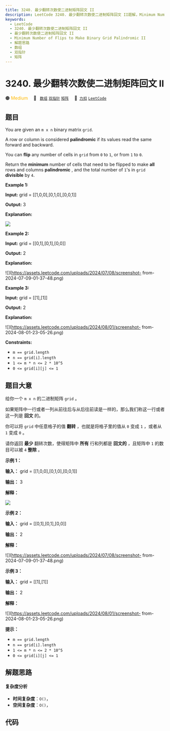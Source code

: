 ```yaml
---
title: 3240. 最少翻转次数使二进制矩阵回文 II
description: LeetCode 3240. 最少翻转次数使二进制矩阵回文 II题解，Minimum Number of Flips to Make Binary Grid Palindromic II，包含解题思路、复杂度分析以及完整的 JavaScript 代码实现。
keywords:
  - LeetCode
  - 3240. 最少翻转次数使二进制矩阵回文 II
  - 最少翻转次数使二进制矩阵回文 II
  - Minimum Number of Flips to Make Binary Grid Palindromic II
  - 解题思路
  - 数组
  - 双指针
  - 矩阵
---
```


# 3240. 最少翻转次数使二进制矩阵回文 II

🟠 <font color=#ffb800>Medium</font>&emsp; 🔖&ensp; [`数组`](/tag/array.md) [`双指针`](/tag/two-pointers.md) [`矩阵`](/tag/matrix.md)&emsp; 🔗&ensp;[`力扣`](https://leetcode.cn/problems/minimum-number-of-flips-to-make-binary-grid-palindromic-ii) [`LeetCode`](https://leetcode.com/problems/minimum-number-of-flips-to-make-binary-grid-palindromic-ii)

## 题目

You are given an `m x n` binary matrix `grid`.

A row or column is considered **palindromic** if its values read the same
forward and backward.

You can **flip** any number of cells in `grid` from `0` to `1`, or from `1` to
`0`.

Return the **minimum** number of cells that need to be flipped to make **all**
rows and columns **palindromic** , and the total number of `1`'s in `grid`
**divisible** by `4`.



**Example 1:**

**Input:** grid = [[1,0,0],[0,1,0],[0,0,1]]

**Output:** 3

**Explanation:**

![](https://assets.leetcode.com/uploads/2024/08/01/image.png)

**Example 2:**

**Input:** grid = [[0,1],[0,1],[0,0]]

**Output:** 2

**Explanation:**

![](https://assets.leetcode.com/uploads/2024/07/08/screenshot-
from-2024-07-09-01-37-48.png)

**Example 3:**

**Input:** grid = [[1],[1]]

**Output:** 2

**Explanation:**

![](https://assets.leetcode.com/uploads/2024/08/01/screenshot-
from-2024-08-01-23-05-26.png)



**Constraints:**

  * `m == grid.length`
  * `n == grid[i].length`
  * `1 <= m * n <= 2 * 10^5`
  * `0 <= grid[i][j] <= 1`


## 题目大意

给你一个 `m x n` 的二进制矩阵 `grid` 。

如果矩阵中一行或者一列从前往后与从后往前读是一样的，那么我们称这一行或者这一列是 **回文**  的。

你可以将 `grid` 中任意格子的值 **翻转**  ，也就是将格子里的值从 `0` 变成 `1` ，或者从 `1` 变成 `0` 。

请你返回 **最少**  翻转次数，使得矩阵中 **所有**  行和列都是 **回文的**  ，且矩阵中 `1` 的数目可以被 `4` **整除**  。



**示例 1：**

**输入：** grid = [[1,0,0],[0,1,0],[0,0,1]]

**输出：** 3

**解释：**

![](https://assets.leetcode.com/uploads/2024/08/01/image.png)

**示例 2：**

**输入：** grid = [[0,1],[0,1],[0,0]]

**输出：** 2

**解释：**

![](https://assets.leetcode.com/uploads/2024/07/08/screenshot-
from-2024-07-09-01-37-48.png)

**示例 3：**

**输入：** grid = [[1],[1]]

**输出：** 2

**解释：**

![](https://assets.leetcode.com/uploads/2024/08/01/screenshot-
from-2024-08-01-23-05-26.png)



**提示：**

  * `m == grid.length`
  * `n == grid[i].length`
  * `1 <= m * n <= 2 * 10^5`
  * `0 <= grid[i][j] <= 1`


## 解题思路

#### 复杂度分析

- **时间复杂度**：`O()`，
- **空间复杂度**：`O()`，

## 代码

```javascript

```